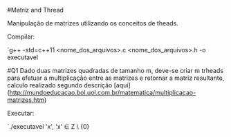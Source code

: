 #Matriz and Thread

Manipulação de matrizes utilizando os conceitos de theads.

Compilar:

`g++ -std=c++11 <nome_dos_arquivos>.c <nome_dos_arquivos>.h -o executavel


#Q1
Dado duas matrizes quadradas de tamanho m, deve-se criar m trheads para efetuar a multiplicação entre as matrizes e retornar a matriz resultante, calculo realizado segundo descrição [aqui] (http://mundoeducacao.bol.uol.com.br/matematica/multiplicacao-matrizes.htm)

Executar:

`./executavel 'x', 'x' ∈ Z \ {0}